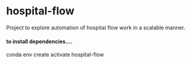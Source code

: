 # hospital-flow

Project to explore automation of hospital flow work in a scalable manner.

#### to install dependencies....
conda env create
activate hospital-flow


#### 
